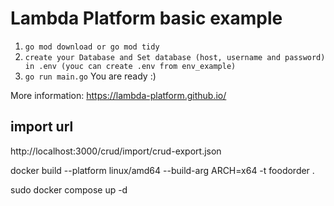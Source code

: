 # Lambda Platform basic example
1. `go mod download or go mod tidy` 
2. `create your Database and Set database (host, username and password) in .env (youc can create .env from env_example)`
3. `go run main.go`
   You are ready :)

More information: https://lambda-platform.github.io/ 

## import url

http://localhost:3000/crud/import/crud-export.json



docker build --platform linux/amd64 --build-arg ARCH=x64 -t foodorder .


sudo docker compose up -d
